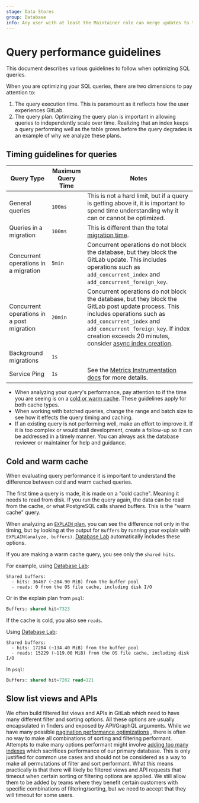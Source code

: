 ```yaml
---
stage: Data Stores
group: Database
info: Any user with at least the Maintainer role can merge updates to this content. For details, see https://docs.gitlab.com/ee/development/development_processes.html#development-guidelines-review.
---
```


# Query performance guidelines

This document describes various guidelines to follow when optimizing SQL queries.

When you are optimizing your SQL queries, there are two dimensions to pay attention to:

1. The query execution time. This is paramount as it reflects how the user experiences GitLab.
1. The query plan. Optimizing the query plan is important in allowing queries to independently scale over time. Realizing that an index keeps a query performing well as the table grows before the query degrades is an example of why we analyze these plans.

## Timing guidelines for queries

| Query Type                                | Maximum Query Time | Notes                                                                                                                                                                                                                                                                                                                      |
|-------------------------------------------|--------------------|----------------------------------------------------------------------------------------------------------------------------------------------------------------------------------------------------------------------------------------------------------------------------------------------------------------------------|
| General queries                           | `100ms`            | This is not a hard limit, but if a query is getting above it, it is important to spend time understanding why it can or cannot be optimized.                                                                                                                                                                               |
| Queries in a migration                    | `100ms`            | This is different than the total [migration time](../migration_style_guide.md#how-long-a-migration-should-take).                                                                                                                                                                                                           |
| Concurrent operations in a migration      | `5min`             | Concurrent operations do not block the database, but they block the GitLab update. This includes operations such as `add_concurrent_index` and `add_concurrent_foreign_key`.                                                                                                                                               |
| Concurrent operations in a post migration | `20min`            | Concurrent operations do not block the database, but they block the GitLab post update process. This includes operations such as `add_concurrent_index` and `add_concurrent_foreign_key`. If index creation exceeds 20 minutes, consider [async index creation](adding_database_indexes.md#create-indexes-asynchronously). |
| Background migrations                     | `1s`               |                                                                                                                                                                                                                                                                                                                            |
| Service Ping                              | `1s`               | See the [Metrics Instrumentation docs](../internal_analytics/metrics/metrics_instrumentation.md#database-metrics) for more details.                                                                                                                                                                                                                                                |

- When analyzing your query's performance, pay attention to if the time you are seeing is on a [cold or warm cache](#cold-and-warm-cache). These guidelines apply for both cache types.
- When working with batched queries, change the range and batch size to see how it effects the query timing and caching.
- If an existing query is not performing well, make an effort to improve it. If it is too complex or would stall development, create a follow-up so it can be addressed in a timely manner. You can always ask the database reviewer or maintainer for help and guidance.

## Cold and warm cache

When evaluating query performance it is important to understand the difference between
cold and warm cached queries.

The first time a query is made, it is made on a "cold cache". Meaning it needs
to read from disk. If you run the query again, the data can be read from the
cache, or what PostgreSQL calls shared buffers. This is the "warm cache" query.

When analyzing an [`EXPLAIN` plan](understanding_explain_plans.md), you can see
the difference not only in the timing, but by looking at the output for `Buffers`
by running your explain with `EXPLAIN(analyze, buffers)`. [Database Lab](understanding_explain_plans.md#database-lab-engine)
automatically includes these options.

If you are making a warm cache query, you see only the `shared hits`.

For example, using [Database Lab](database_lab.md):

```plaintext
Shared buffers:
  - hits: 36467 (~284.90 MiB) from the buffer pool
  - reads: 0 from the OS file cache, including disk I/O
```

Or in the explain plan from `psql`:

```sql
Buffers: shared hit=7323
```

If the cache is cold, you also see `reads`.

Using [Database Lab](database_lab.md):

```plaintext
Shared buffers:
  - hits: 17204 (~134.40 MiB) from the buffer pool
  - reads: 15229 (~119.00 MiB) from the OS file cache, including disk I/O
```

In `psql`:

```sql
Buffers: shared hit=7202 read=121
```

## Slow list views and APIs

We often build filtered list views and APIs in GitLab which need to have many
different filter and sorting options. All these options are usually
encapsulated in finders and exposed by API/GraphQL arguments. While we have many possible
[pagination performance optimizations](pagination_performance_guidelines.md)
, there is
often no way to make all combinations of sorting and filtering performant.
Attempts to make many options performant might involve
[adding too many indexes](adding_database_indexes.md)
which sacrifices performance of our primary database. This is only justified
for common use cases and should not be considered as a way to make all
permutations of filter and sort performant. What this means practically is that
there will likely be filtered views and API requests that timeout when certain
sorting or filtering options are applied. We still allow them to be added by
teams where they benefit certain customers with specific combinations of
filtering/sorting, but we need to accept that they will timeout for some users.
